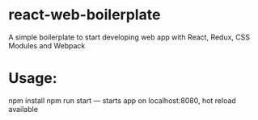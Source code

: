 # react-web-boilerplate
A simple boilerplate to start developing web app with React, Redux, CSS Modules and Webpack

# Usage:
npm install
npm run start — starts app on localhost:8080, hot reload available
